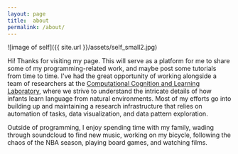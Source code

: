 ```yaml
---
layout: page
title:  about
permalink: /about/
---
```


![image of self]({{ site.url }}/assets/self_small2.jpg)

Hi! Thanks for visiting my page. This will serve as a platform for me to share some of my programming-related work, and maybe post some tutorials from time to time. I've had the great opportunity of working alongside a team of researchers at the [Computational Cognition and Learning Laboratory](http://www.indiana.edu/~dll/research.html), where we strive to understand the intricate details of how infants learn language from natural environments. Most of my efforts go into building up and maintaining a research infrastructure that relies on automation of tasks, data visualization, and data pattern exploration.

Outside of programming, I enjoy spending time with my family, wading through soundcloud to find new music, working on my bicycle, following the chaos of the NBA season, playing board games, and watching films.